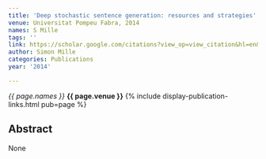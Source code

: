 ```yaml
---
title: 'Deep stochastic sentence generation: resources and strategies'
venue: Universitat Pompeu Fabra, 2014
names: S Mille
tags: ''
link: https://scholar.google.com/citations?view_op=view_citation&hl=en&user=hg8-G68AAAAJ&pagesize=100&sortby=pubdate&citation_for_view=hg8-G68AAAAJ:Tyk-4Ss8FVUC
author: Simon Mille
categories: Publications
year: '2014'

---
```


*{{ page.names }}*
**{{ page.venue }}**
{% include display-publication-links.html pub=page %}
## Abstract

None